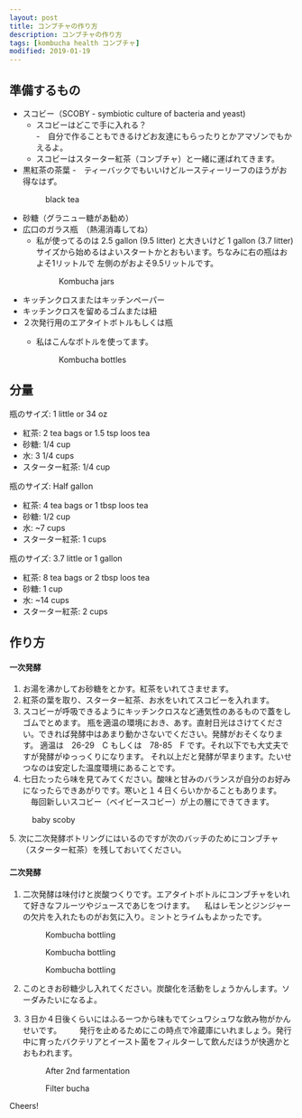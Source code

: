```yaml
---
layout: post
title: コンブチャの作り方
description: コンブチャの作り方
tags: [kombucha health コンブチャ]
modified: 2019-01-19
---
```


## 準備するもの
- スコビー（SCOBY -  symbiotic culture of bacteria and yeast)
    - スコビーはどこで手に入れる？          
        -　自分で作ることもできるけどお友達にもらったりとかアマゾンでもかえるよ。
    - スコビーはスターター紅茶（コンブチャ）と一緒に運ばれてきます。         
- 黒紅茶の茶葉
    -　ティーバックでもいいけどルースティーリーフのほうがお得なはず。
        <figure class="full">
        <img src="/images/2019-01-19/black-tea.jpg" alt="">
        <figcaption>black tea</figcaption>
        </figure>
- 砂糖（グラニュー糖があ勧め）
- 広口のガラス瓶　（熱湯消毒してね）
    - 私が使ってるのは 2.5 gallon (9.5 litter) と大きいけど 1 gallon (3.7 litter)
    サイズから始めるはよいスタートかとおもいます。ちなみに右の瓶はおよそ1リットルで
    左側のがおよそ9.5リットルです。
        <figure class="full">
        <img src="/images/2019-01-19/kombucha-jars.jpg" alt="">
        <figcaption>Kombucha jars</figcaption>
        </figure>
- キッチンクロスまたはキッチンペーパー
- キッチンクロスを留めるゴムまたは紐
- ２次発行用のエアタイトボトルもしくは瓶
    - 私はこんなボトルを使ってます。
    
        <figure class="full">
        <img src="/images/2019-01-19/kombucha-bottles.jpg" alt="">
        <figcaption>Kombucha bottles</figcaption>
        </figure>

## 分量

瓶のサイズ: 1 little or 34 oz
- 紅茶: 2 tea bags or 1.5 tsp loos tea
- 砂糖: 1/4 cup
- 水: 3 1/4 cups
- スターター紅茶: 1/4 cup

瓶のサイズ: Half gallon
- 紅茶: 4 tea bags or 1 tbsp loos tea
- 砂糖: 1/2 cup
- 水: ~7 cups
- スターター紅茶: 1 cups

瓶のサイズ: 3.7 little or 1 gallon
- 紅茶: 8 tea bags or 2 tbsp loos tea
- 砂糖: 1 cup
- 水: ~14 cups
- スターター紅茶: 2 cups


## 作り方

#### 一次発酵
1. お湯を沸かしてお砂糖をとかす。紅茶をいれてさませます。
2. 紅茶の葉を取り、スターター紅茶、お水をいれてスコビーを入れます。
3. スコビーが呼吸できるようにキッチンクロスなど通気性のあるもので蓋をしゴムでとめます。
瓶を適温の環境におき、あす。直射日光はさけてください。できれば発酵中はあまり動かさないでください。発酵がおそくなります。
適温は　26-29　C もしくは　78-85　F です。それ以下でも大丈夫ですが発酵がゆっっくりになります。
それ以上だと発酵が早まります。たいせつなのは安定した温度環境にあることです。
4. 七日たったら味を見てみてください。酸味と甘みのバランスが自分のお好みになったらできあがりです。寒いと１４日くらいかかることもあります。
　毎回新しいスコビー（ベイビースコビー）が上の層にできてきます。
  <figure class="full">
    <img src="/images/2019-01-19/baby_scoby_upclose.jpg" alt="">
    <figcaption>baby scoby</figcaption>
    </figure>
5. 次に二次発酵ボトリングにはいるのですが次のバッチのためにコンブチャ
　　（スターター紅茶）を残しておいてください。

#### 二次発酵 
1. 二次発酵は味付けと炭酸つくりです。エアタイトボトルにコンブチャをいれて好きなフルーツやジュースであじをつけます。
　私はレモンとジンジャーの欠片を入れたものがお気に入り。ミントとライムもよかったです。
    
    <figure class="full">
    <img src="/images/2019-01-19/kombucha-bottling-finished.jpg" alt="">
    <figcaption>Kombucha bottling</figcaption>
    </figure>
    
    <figure class="full">
    <img src="/images/2019-01-19/kombucha-finish-bottling3.jpg" alt="">
    <figcaption>Kombucha bottling</figcaption>
    </figure>
    
    <figure class="full">
    <img src="/images/2019-01-19/kombucha-finish-bottling-2.jpg" alt="">
    <figcaption>Kombucha bottling</figcaption>
    </figure>
2. このときお砂糖少し入れてください。炭酸化を活動をしょうかんします。ソーダみたいになるよ。
3. ３日か４日後くらいにはふるーつから味もでてシュワシュワな飲み物がかんせいです。
　　発行を止めるためにこの時点で冷蔵庫にいれましょう。発行中に育ったバクテリアとイースト菌をフィルターして飲んだほうが快適かとおもわれます。
    <figure class="full">
    <img src="/images/2019-01-19/after-2nd-bucha.jpg" alt="">
    <figcaption>After 2nd farmentation</figcaption>
    </figure>
    
    <figure class="full">
    <img src="/images/2019-01-19/filter-bucha.jpg" alt="">
    <figcaption>Filter bucha</figcaption>
    </figure>

Cheers!